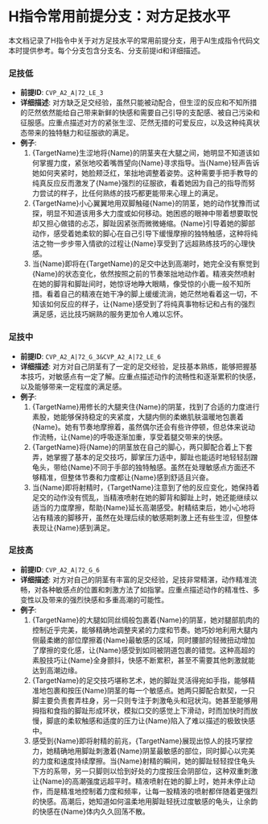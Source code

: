 # H指令常用前提分支：对方足技水平

本文档记录了H指令中关于对方足技水平的常用前提分支，用于AI生成指令代码文本时提供参考。每个分支包含分支名、分支前提id和详细描述。

### 足技低
- **前提ID**: `CVP_A2_A|72_LE_3`
- **详细描述**: 对方缺乏足交经验，虽然只能被动配合，但生涩的反应和不知所措的茫然依然能给自己带来新鲜的快感和需要自己引导的支配感、被自己污染和征服感。应重点描述对方的紧张生涩、茫然无措的可爱反应，以及这种纯真状态带来的独特魅力和征服欲的满足。
- **例子**:
  1. {TargetName}生涩地将{Name}的阴茎夹在大腿之间，她明显不知道该如何掌握力度，紧张地咬着嘴唇望向{Name}寻求指导。当{Name}轻声告诉她如何夹紧时，她脸颊泛红，笨拙地调整着姿势。这种需要手把手教导的纯真反应反而激发了{Name}强烈的征服欲，看着她因为自己的指导而努力尝试的样子，比任何熟练的技巧都更能带来心理上的满足。
  2. {TargetName}小心翼翼地用双脚触碰{Name}的阴茎，她的动作犹豫而试探，明显不知道该用多大力度或如何移动。她困惑的眼神中带着想要取悦却又担心做错的忐忑，脚趾因紧张而微微蜷缩。{Name}引导着她的脚部动作，感受着她柔软的脚心在自己引导下缓慢摩擦的独特触感，这种将纯洁之物一步步带入情欲的过程让{Name}享受到了远超熟练技巧的心理快感。
  3. 当{Name}即将在{TargetName}的足交中达到高潮时，她完全没有察觉到{Name}的状态变化，依然按照之前的节奏笨拙地动作着。精液突然喷射在她的脚背和脚趾间时，她惊讶地睁大眼睛，像受惊的小鹿一般不知所措。看着自己的精液在她干净的脚上缓缓流淌，她茫然地看着这一切，不知该如何反应的样子，让{Name}感受到了将纯真事物标记和占有的强烈满足感，远比技巧娴熟的服务更加令人难以忘怀。

### 足技中
- **前提ID**: `CVP_A2_A|72_G_3&CVP_A2_A|72_LE_6`
- **详细描述**: 对方对自己阴茎有了一定的足交经验，足技基本熟练，能够把握基本技巧，对敏感点有一定了解。应重点描述动作的流畅性和逐渐累积的快感，以及能够带来一定程度的满足感。
- **例子**:
  1. {TargetName}用修长的大腿夹住{Name}的阴茎，找到了合适的力度进行素股，她能够保持稳定的夹紧度，大腿内侧的柔嫩肌肤温暖地包裹着{Name}。她有节奏地摩擦着，虽然偶尔还会有些许停顿，但总体来说动作流畅，让{Name}的呼吸逐渐加重，享受着腿交带来的快感。
  2. {TargetName}将{Name}的阴茎放在自己的脚心，两只脚配合着上下套弄，她掌握了基本的足交技巧，脚掌压力适中，脚趾也能适时地轻轻刮蹭龟头，带给{Name}不同于手部的独特触感。虽然在处理敏感点方面还不够精准，但整体节奏和力度都让{Name}感到舒适且兴奋。
  3. 当{Name}即将射精时，{TargetName}注意到了他的反应变化，她保持着足交的动作没有慌乱，当精液喷射在她的脚背和脚趾上时，她还能继续以适当的力度摩擦，帮助{Name}延长高潮感受。射精结束后，她小心地将沾有精液的脚移开，虽然在处理后续的敏感期刺激上还有些生涩，但整体表现让{Name}感到满足。

### 足技高
- **前提ID**: `CVP_A2_A|72_G_6`
- **详细描述**: 对方对自己的阴茎有丰富的足交经验，足技非常精湛，动作精准流畅，对各种敏感点的位置和刺激方法了如指掌。应重点描述动作的精准性、多变性以及带来的强烈快感和多重高潮的可能性。
- **例子**:
  1. {TargetName}的大腿如同丝绸般包裹着{Name}的阴茎，她对腿部肌肉的控制近乎完美，能够精确地调整夹紧的力度和节奏。她巧妙地利用大腿内侧最柔嫩的部位摩擦着{Name}最敏感的区域，同时腰部的轻微扭动增加了摩擦的变化感，让{Name}感受到如同被阴道包裹的错觉。这种高超的素股技巧让{Name}全身颤抖，快感不断累积，甚至不需要其他刺激就能达到高潮边缘。
  2. {TargetName}的足交技巧堪称艺术，她的脚趾灵活得宛如手指，能够精准地包裹和按压{Name}阴茎的每一个敏感点。她两只脚配合默契，一只脚主要负责套弄柱身，另一只则专注于刺激龟头和冠状沟。她甚至能够用拇指和食指的脚趾形成环状，模拟口交的感觉上下滑动，时而加快时而放慢，脚底的柔软触感和适度的压力让{Name}陷入了难以描述的极致快感中。
  3. 感受到{Name}即将射精的前兆，{TargetName}展现出惊人的技巧掌控力，她精确地用脚趾刺激着{Name}阴茎最敏感的部位，同时脚心以完美的力度和速度持续摩擦。当{Name}射精的瞬间，她的脚趾轻轻捏住龟头下方的系带，另一只脚则以恰到好处的力度按压会阴部位，这种双重刺激让{Name}的高潮强度远超平时。精液喷射在她的脚上时，她并未停止动作，而是精准地控制着力度和频率，让每一股精液的喷射都伴随着更强烈的快感。高潮后，她知道如何温柔地用脚趾轻抚过度敏感的龟头，让余韵的快感在{Name}体内久久回荡不散。